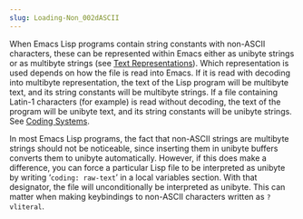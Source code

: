 ```yaml
---
slug: Loading-Non_002dASCII
---
```


When Emacs Lisp programs contain string constants with non-ASCII characters, these can be represented within Emacs either as unibyte strings or as multibyte strings (see [Text Representations](Text-Representations)). Which representation is used depends on how the file is read into Emacs. If it is read with decoding into multibyte representation, the text of the Lisp program will be multibyte text, and its string constants will be multibyte strings. If a file containing Latin-1 characters (for example) is read without decoding, the text of the program will be unibyte text, and its string constants will be unibyte strings. See [Coding Systems](Coding-Systems).

In most Emacs Lisp programs, the fact that non-ASCII strings are multibyte strings should not be noticeable, since inserting them in unibyte buffers converts them to unibyte automatically. However, if this does make a difference, you can force a particular Lisp file to be interpreted as unibyte by writing ‘`coding: raw-text`’ in a local variables section. With that designator, the file will unconditionally be interpreted as unibyte. This can matter when making keybindings to non-ASCII characters written as `?vliteral`.
